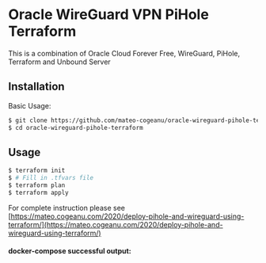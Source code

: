 # Oracle WireGuard VPN PiHole Terraform
This is a combination of Oracle Cloud Forever Free, WireGuard, PiHole, Terraform and Unbound Server

## Installation

Basic Usage:

```bash
$ git clone https://github.com/mateo-cogeanu/oracle-wireguard-pihole-terraform.git
$ cd oracle-wireguard-pihole-terraform

```

## Usage

```bash
$ terraform init
$ # Fill in .tfvars file
$ terraform plan
$ terraform apply
```
For complete instruction please see [https://mateo.cogeanu.com/2020/deploy-pihole-and-wireguard-using-terraform/](https://mateo.cogeanu.com/2020/deploy-pihole-and-wireguard-using-terraform/)


#### docker-compose successful output:
